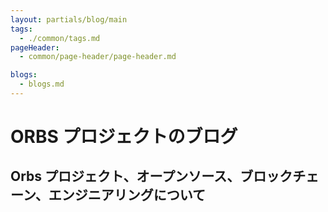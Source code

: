 ```yaml
---
layout: partials/blog/main
tags:
  - ./common/tags.md
pageHeader:
  - common/page-header/page-header.md

blogs:
  - blogs.md
---
```



# ORBS プロジェクトのブログ

## Orbs プロジェクト、オープンソース、ブロックチェーン、エンジニアリングについて

